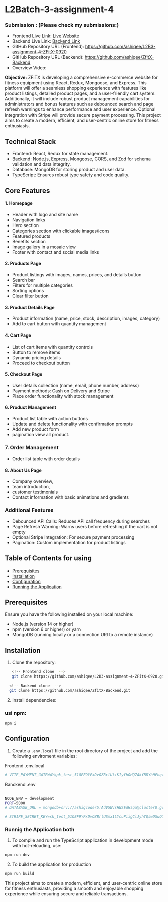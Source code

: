 # L2Batch-3-assignment-4

### **Submission : (Please check my submissions:)**

- Frontend Live Link: [Live Website](https://zfitx.vercel.app/)
- Backend Live Link: [Backend Link](https://zfit-x-backend.vercel.app/api)
- GitHub Repository URL (Frontend): https://github.com/ashiqee/L2B3-assignment-4-ZFitX-0920
- GitHub Repository URL (Backend): https://github.com/ashiqee/ZfitX-Backend
- Overview Video:

**Objective:** ZFiTX is developing a comprehensive e-commerce website for fitness equipment using React, Redux, Mongoose, and Express. This platform will offer a seamless shopping experience with features like product listings, detailed product pages, and a user-friendly cart system. Additionally, it will include robust product management capabilities for administrators and bonus features such as debounced search and page refresh warnings to enhance performance and user experience. Optional integration with Stripe will provide secure payment processing. This project aims to create a modern, efficient, and user-centric online store for fitness enthusiasts.

## Technical Stack
- Frontend: React, Redux for state management.
- Backend: Node.js, Express, Mongoose, CORS, and Zod for schema validation and data integrity.
- Database: MongoDB for storing product and user data.
- TypeScript: Ensures robust type safety and code quality.

## Core Features
#### 1. Homepage
- Header with logo and site name
- Navigation links
- Hero section
- Categories section with clickable images/icons
- Featured products
- Benefits section
- Image gallery in a mosaic view
- Footer with contact and social media links

#### 2. Products Page

- Product listings with images, names, prices, and details button
- Search bar
- Filters for multiple categories
- Sorting options
- Clear filter button

#### 3. Product Details Page

- Product information (name, price, stock, description, images, category)
- Add to cart button with quantity management

#### 4. Cart Page
- List of cart items with quantity controls
- Button to remove items
- Dynamic pricing details
- Proceed to checkout button

#### 5. Checkout Page

- User details collection (name, email, phone number, address)
- Payment methods: Cash on Delivery and Stripe
- Place order functionality with stock management

#### 6. Product Management
- Product list table with action buttons
- Update and delete functionality with confirmation prompts
- Add new product form
- pagination view all product.

### 7. Order Management
 - Order list table with order details

#### 8. About Us Page
- Company overview, 
- team introduction,
- customer testimonials
- Contact information with basic animations and gradients

### Additional Features
- Debounced API Calls: Reduces API call frequency during searches
- Page Refresh Warning: Warns users before refreshing if the cart is not empty
- Optional Stripe Integration: For secure payment processing
- Pagination: Custom implementation for product listings


## Table of Contents for using

- [Prerequisites](#prerequisites)
- [Installation](#installation)
- [Configuration](#configuration)
- [Running the Application](#running-the-application)


## Prerequisites

Ensure you have the following installed on your local machine:

- Node.js (version 14 or higher)
- npm (version 6 or higher) or yarn
- MongoDB (running locally or a connection URI to a remote instance)

## Installation

1. Clone the repository:

```bash
   <!-- Frontend clone  -->
   git clone https://github.com/ashiqee/L2B3-assignment-4-ZFitX-0920.git
```

 ```bash
   <!-- Backend clone  -->
   git clone https://github.com/ashiqee/ZfitX-Backend.git
```


2. Install dependencies:

### usi npm:

```tsc
npm i
```

## Configuration

1. Create a `.env.local` file in the root directory of the project and add the following enviroment variables:


Frontend .env.local
```bash
# VITE_PAYMENT_GATEWAY=pk_test_51OEF9YFxDvOZBrlUtiKIyYhOHQ7AkYBDYhHFhqtdGTkACY1IBgZG6MBdVxjEd5Rn4jwVoeSsOnSzM903Pylj1uJ000WCd1fJ52
```

Banckend .env
```bash

NODE_ENV = development
PORT=5000
# DATABASE_URL = mongodb+srv://ashiqcoder5:AdV5WvsHWzEdHsqa@cluster0.gve1hle.mongodb.net/?retryWrites=true&w=majority&appName=Cluster0

# STRIPE_SECRET_KEY=sk_test_51OEF9YFxDvOZBrlUSmx1LYcuPiigClJyhYQswDSuQGisO9AoTieQpvsnilBOqTzwGUwwez3s8qLRoAwx3dvETmOB00iTLs553o
```

### Runnig the Application both

1. To compile and run the TypeScript application in development mode with hot-reloading, use:

```bash
npm run dev
```

2. To build the application for production

```bash
npm run build
```

This project aims to create a modern, efficient, and user-centric online store for fitness enthusiasts, providing a smooth and enjoyable shopping experience while ensuring secure and reliable transactions.